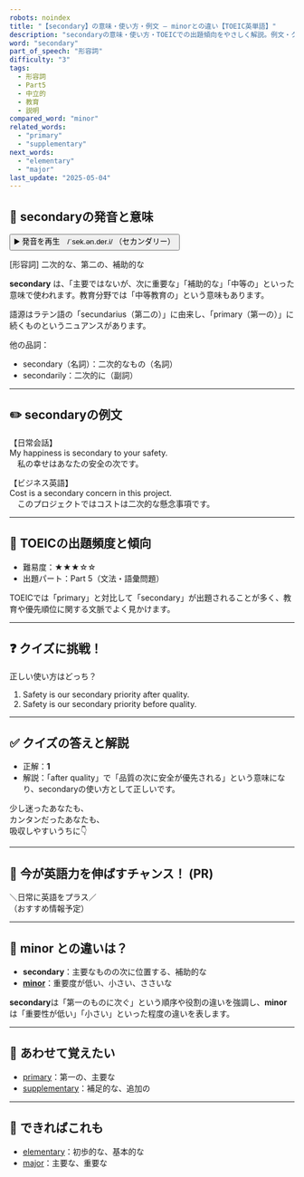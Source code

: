 ```yaml
---
robots: noindex
title: "【secondary】の意味・使い方・例文 ― minorとの違い【TOEIC英単語】"
description: "secondaryの意味・使い方・TOEICでの出題傾向をやさしく解説。例文・クイズ付きでminorとの違いもわかりやすく学べます。"
word: "secondary"
part_of_speech: "形容詞"
difficulty: "3"
tags:
  - 形容詞
  - Part5
  - 中立的
  - 教育
  - 説明
compared_word: "minor"
related_words:
  - "primary"
  - "supplementary"
next_words:
  - "elementary"
  - "major"
last_update: "2025-05-04"
---
```


## 🔰 secondaryの発音と意味

<button class="play-audio" onclick="playTTS('secondary')">
  <span class="play-audio-main">
    ▶️ 発音を再生　/ˈsek.ən.der.i/
  </span>
  <span class="play-audio-sub">
    （セカンダリー）
  </span>
</button>

[形容詞] 二次的な、第二の、補助的な

**secondary** は、「主要ではないが、次に重要な」「補助的な」「中等の」といった意味で使われます。教育分野では「中等教育の」という意味もあります。

語源はラテン語の「secundarius（第二の）」に由来し、「primary（第一の）」に続くものというニュアンスがあります。

他の品詞：  
- secondary（名詞）：二次的なもの（名詞）
- secondarily：二次的に（副詞）

---

## ✏️ secondaryの例文

【日常会話】  
My happiness is secondary to your safety.  
　私の幸せはあなたの安全の次です。

【ビジネス英語】  
Cost is a secondary concern in this project.  
　このプロジェクトではコストは二次的な懸念事項です。

---

## 🎯 TOEICの出題頻度と傾向

- 難易度：★★★☆☆
- 出題パート：Part 5（文法・語彙問題）

TOEICでは「primary」と対比して「secondary」が出題されることが多く、教育や優先順位に関する文脈でよく見かけます。

---

## ❓ クイズに挑戦！

正しい使い方はどっち？

1. Safety is our secondary priority after quality.  
2. Safety is our secondary priority before quality.

---

## ✅ クイズの答えと解説

- 正解：**1**
- 解説：「after quality」で「品質の次に安全が優先される」という意味になり、secondaryの使い方として正しいです。

少し迷ったあなたも、  
カンタンだったあなたも、  
吸収しやすいうちに👇️

---

## 🚀 今が英語力を伸ばすチャンス！ (PR)

<div class="info-center">
＼日常に英語をプラス／<br>  
（おすすめ情報予定）
</div>

---

## 🤔  minor との違いは？

- **secondary**：主要なものの次に位置する、補助的な
- **[minor](/word/minor/)**：重要度が低い、小さい、ささいな

**secondary**は「第一のものに次ぐ」という順序や役割の違いを強調し、**minor**は「重要性が低い」「小さい」といった程度の違いを表します。

---

## 🧩 あわせて覚えたい

- [primary](/word/primary/)：第一の、主要な
- [supplementary](/word/supplementary/)：補足的な、追加の

---

## 📖 できればこれも

- [elementary](/word/elementary/)：初歩的な、基本的な
- [major](/word/major/)：主要な、重要な

<!-- cvid: aid41_bid23 -->
